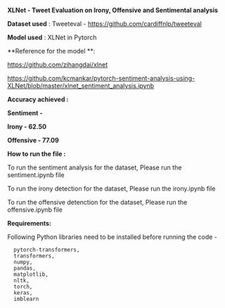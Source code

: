 **XLNet - Tweet Evaluation on Irony, Offensive and Sentimental analysis**

**Dataset used** : Tweeteval - 
https://github.com/cardiffnlp/tweeteval

**Model used** : XLNet in Pytorch

**Reference for the model **: 

https://github.com/zihangdai/xlnet

https://github.com/kcmankar/pytorch-sentiment-analysis-using-XLNet/blob/master/xlnet_sentiment_analysis.ipynb



**Accuracy achieved :**
  
**Sentiment -**
  
**Irony - 62.50**
  
**Offensive - 77.09**

**How to run the file :**
  
  To run the sentiment analysis for the dataset, Please run the sentiment.ipynb file
  
  To run the irony detection for the dataset, Please run the irony.ipynb file
  
  To run the offensive detenction for the dataset, Please run the offensive.ipynb file
  
  **Requirements:**
  
   Following Python libraries need to be installed before running the code - 
      
      pytorch-transformers, 
      transformers, 
      numpy, 
      pandas, 
      matplotlib, 
      nltk, 
      torch, 
      keras, 
      imblearn
    
